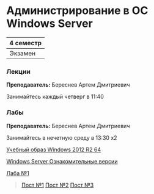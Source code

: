 # Администрирование в ОС Windows Server

|4 семестр|
|---|
|Экзамен|

### Лекции

**Преподаватель:** 	Береснев Артем Дмитриевич

Занимайтесь каждый четверг в 11:40


### Лабы

**Преподаватель:** Береснев Артем Дмитриевич

Занимайтесь в нечетную среду в 13:30 x2

[Учебный образ Windows 2012 R2 64](https://t.me/ITSMDao/82)

[Windows Server Ознакомительные версии](https://www.microsoft.com/ru-ru/evalcenter/evaluate-windows-server)

[Лаба №1](../Files/WindowsServer/awin%20%231.docx)

> [Пост №1](https://t.me/ITSMDao/193) [Пост №2](https://t.me/ITSMDao/195) [Пост №3](https://t.me/ITSMDao/211) 
